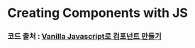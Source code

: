 # Creating Components with JS
### 코드 출처 : [Vanilla Javascript로 컴포넌트 만들기](https://junilhwang.github.io/TIL/Javascript/Design/Vanilla-JS-Component/)
